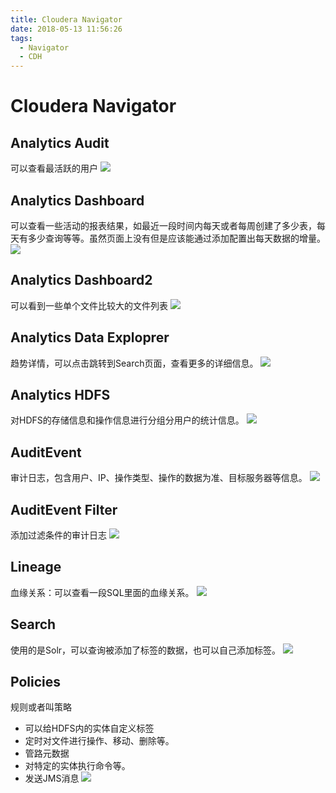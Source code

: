 ```yaml
---
title: Cloudera Navigator
date: 2018-05-13 11:56:26
tags: 
  - Navigator
  - CDH
---
```

# Cloudera Navigator


## Analytics Audit
可以查看最活跃的用户
![](https://github.com/FrommyMind/MarkDownPhotos/raw/master/screenshot/Cloudera%20Navigator/Analytics%20Audit.png)

<!-- more --> 
## Analytics Dashboard
可以查看一些活动的报表结果，如最近一段时间内每天或者每周创建了多少表，每天有多少查询等等。虽然页面上没有但是应该能通过添加配置出每天数据的增量。
![](https://github.com/FrommyMind/MarkDownPhotos/raw/master/screenshot/Cloudera%20Navigator/Analytics%20Dashboard.png)

## Analytics Dashboard2
可以看到一些单个文件比较大的文件列表
![](https://github.com/FrommyMind/MarkDownPhotos/raw/master/screenshot/Cloudera%20Navigator/Analytics%20Dashboard2.png)

## Analytics Data Exploprer
趋势详情，可以点击跳转到Search页面，查看更多的详细信息。
![](https://github.com/FrommyMind/MarkDownPhotos/raw/master/screenshot/Cloudera%20Navigator/Analytics%20Data%20Explorer.png)

## Analytics HDFS
对HDFS的存储信息和操作信息进行分组分用户的统计信息。
![](https://github.com/FrommyMind/MarkDownPhotos/raw/master/screenshot/Cloudera%20Navigator/Analytics%20HDFS.png)

## AuditEvent
审计日志，包含用户、IP、操作类型、操作的数据为准、目标服务器等信息。
![](https://github.com/FrommyMind/MarkDownPhotos/raw/master/screenshot/Cloudera%20Navigator/AuditEvent.png)

## AuditEvent Filter
添加过滤条件的审计日志
![](https://github.com/FrommyMind/MarkDownPhotos/raw/master/screenshot/Cloudera%20Navigator/AuditEvent-Filter.png)


## Lineage
血缘关系：可以查看一段SQL里面的血缘关系。
![](https://github.com/FrommyMind/MarkDownPhotos/raw/master/screenshot/Cloudera%20Navigator/Lineage.png)

## Search
使用的是Solr，可以查询被添加了标签的数据，也可以自己添加标签。
![](https://github.com/FrommyMind/MarkDownPhotos/raw/master/screenshot/Cloudera%20Navigator/Search.png)

## Policies
规则或者叫策略

* 可以给HDFS内的实体自定义标签
* 定时对文件进行操作、移动、删除等。
* 管路元数据
* 对特定的实体执行命令等。
* 发送JMS消息
![](https://github.com/FrommyMind/MarkDownPhotos/raw/master/screenshot/Cloudera%20Navigator/%20Policies.png)
